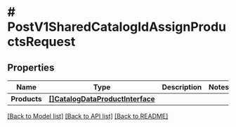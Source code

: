 # # PostV1SharedCatalogIdAssignProductsRequest


## Properties 


Name | Type | Description | Notes
------------ | ------------- | ------------- | -------------
**Products**| [**[]CatalogDataProductInterface**](CatalogDataProductInterface.md) |   |


[[Back to Model list]](../../README.md#models) [[Back to API list]](../../README.md#endpoints) [[Back to README]](../../README.md)

